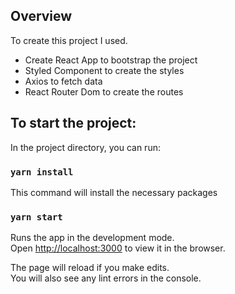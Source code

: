 ## Overview

To create this project I used.

- Create React App to bootstrap the project
- Styled Component to create the styles
- Axios to fetch data
- React Router Dom to create the routes

## To start the project:

In the project directory, you can run:

### `yarn install`

This command will install the necessary packages

### `yarn start`

Runs the app in the development mode.<br />
Open [http://localhost:3000](http://localhost:3000) to view it in the browser.

The page will reload if you make edits.<br />
You will also see any lint errors in the console.

